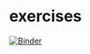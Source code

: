# exercises


[![Binder](https://mybinder.org/badge_logo.svg)](https://mybinder.org/v2/gh/ramonpzg/exercises/HEAD)